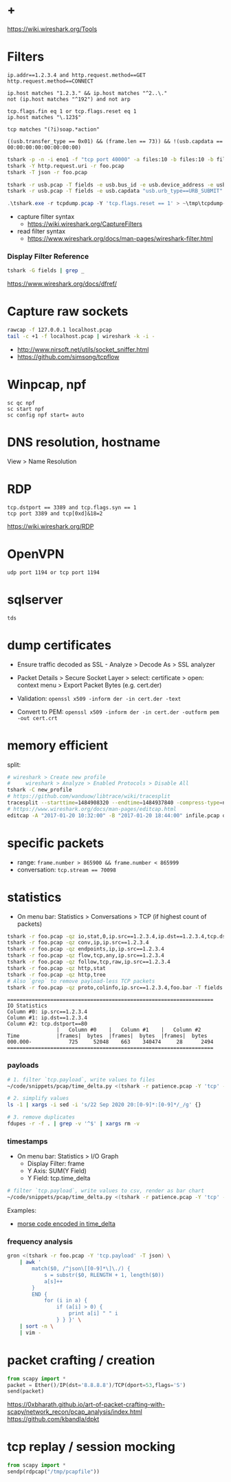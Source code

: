 # +

https://wiki.wireshark.org/Tools

# Filters

```
ip.addr==1.2.3.4 and http.request.method==GET
http.request.method==CONNECT

ip.host matches "1.2.3." && ip.host matches "^2..\."
not (ip.host matches "^192") and not arp

tcp.flags.fin eq 1 or tcp.flags.reset eq 1
ip.host matches "\.123$"

tcp matches "(?i)soap.*action"

((usb.transfer_type == 0x01) && (frame.len == 73)) && !(usb.capdata == 00:00:00:00:00:00:00:00)
```

```bash
tshark -p -n -i eno1 -f "tcp port 40000" -a files:10 -b files:10 -b filesize:1024 -w /var/log/tshark/tcpds
tshark -Y http.request.uri -r foo.pcap
tshark -T json -r foo.pcap

tshark -r usb.pcap -T fields -e usb.bus_id -e usb.device_address -e usb.idVendor -e usb.idProduct "usb.idVendor > 0" 2>/dev/null
tshark -r usb.pcap -T fields -e usb.capdata "usb.urb_type==URB_SUBMIT" and "usb.endpoint_number.direction==OUT" and "frame.protocols==\"usb\"" > data
```

```ps1
.\tshark.exe -r tcpdump.pcap -Y 'tcp.flags.reset == 1' > ~\tmp\tcpdump-tcp_flags_reset_eq_1.txt
```

- capture filter syntax
    - https://wiki.wireshark.org/CaptureFilters
- read filter syntax
    - https://www.wireshark.org/docs/man-pages/wireshark-filter.html

### Display Filter Reference

```bash
tshark -G fields | grep _
```

https://www.wireshark.org/docs/dfref/

# Capture raw sockets

```bash
rawcap -f 127.0.0.1 localhost.pcap
tail -c +1 -f localhost.pcap | wireshark -k -i -
```

- http://www.nirsoft.net/utils/socket_sniffer.html
- https://github.com/simsong/tcpflow

# Winpcap, npf

```
sc qc npf
sc start npf
sc config npf start= auto
```

# DNS resolution, hostname

View > Name Resolution

# RDP

```
tcp.dstport == 3389 and tcp.flags.syn == 1
tcp port 3389 and tcp[0xd]&18=2
```

https://wiki.wireshark.org/RDP

# OpenVPN

```
udp port 1194 or tcp port 1194
```

# sqlserver

```
tds
```

# dump certificates

- Ensure traffic decoded as SSL - Analyze > Decode As > SSL analyzer
- Packet Details > Secure Socket Layer > select: certificate > open: context menu > Export Packet Bytes (e.g. cert.der)

- Validation: `openssl x509 -inform der -in cert.der -text`
- Convert to PEM: `openssl x509 -inform der -in cert.der -outform pem -out cert.crt`

# memory efficient

split:

```bash
# wireshark > Create new profile
#     wireshark > Analyze > Enabled Protocols > Disable All
tshark -C new_profile
# https://github.com/wanduow/libtrace/wiki/tracesplit
tracesplit --starttime=1484908320 --endtime=1484937840 -compress-type=none pcapfile:dia5_20Jan17.pcap pcapfile:1.pcap
# https://www.wireshark.org/docs/man-pages/editcap.html
editcap -A "2017-01-20 10:32:00" -B "2017-01-20 18:44:00" infile.pcap outfile.pcap
```

# specific packets

- range: `frame.number > 865900 && frame.number < 865999`
- conversation: `tcp.stream == 70098`

# statistics

- On menu bar: Statistics > Conversations > TCP (if highest count of packets)

```bash
tshark -r foo.pcap -qz io,stat,0,ip.src==1.2.3.4,ip.dst==1.2.3.4,tcp.dstport==80
tshark -r foo.pcap -qz conv,ip,ip.src==1.2.3.4
tshark -r foo.pcap -qz endpoints,ip,ip.src==1.2.3.4
tshark -r foo.pcap -qz flow,tcp,any,ip.src==1.2.3.4
tshark -r foo.pcap -qz follow,tcp,raw,ip.src==1.2.3.4
tshark -r foo.pcap -qz http,stat
tshark -r foo.pcap -qz http,tree
# Also `grep` to remove payload-less TCP packets
tshark -r foo.pcap -qz proto,colinfo,ip.src==1.2.3.4,foo.bar -T fields -e _ws.col.Info | grep foo.bar
```

```
===================================================================
IO Statistics
Column #0: ip.src==1.2.3.4
Column #1: ip.dst==1.2.3.4
Column #2: tcp.dstport==80
                |   Column #0    |   Column #1    |   Column #2
Time            |frames|  bytes  |frames|  bytes  |frames|  bytes
000.000-            725     52048    663    340474     28      2494
===================================================================
```

### payloads

```bash
# 1. filter `tcp.payload`, write values to files
~/code/snippets/pcap/time_delta.py <(tshark -r patience.pcap -Y 'tcp' -T json) | ~/code/my/aggregables/captures/matplotlib/bar.py

# 2. simplify values
ls -1 | xargs -i sed -i 's/22 Sep 2020 20:[0-9]*:[0-9]*/_/g' {}

# 3. remove duplicates
fdupes -r -f . | grep -v '^$' | xargs rm -v
```

### timestamps

- On menu bar: Statistics > I/O Graph
    - Display Filter: frame
    - Y Axis: SUM(Y Field)
    - Y Field: tcp.time_delta

```bash
# filter `tcp.payload`, write values to csv, render as bar chart
~/code/snippets/pcap/time_delta.py <(tshark -r patience.pcap -Y 'tcp' -T json) | ~/code/my/aggregables/captures/matplotlib/bar.py
```

Examples:

- [morse code encoded in time_delta](https://ajdin.io/posts/ctf-balccon-2020/#forensicspatience)

### frequency analysis

```bash
gron <(tshark -r foo.pcap -Y 'tcp.payload' -T json) \
    | awk '
        match($0, /^json\[[0-9]*\]\./) {
            s = substr($0, RLENGTH + 1, length($0))
            a[s]++
        }
        END {
            for (i in a) {
                if (a[i] > 0) {
                    print a[i] " " i
                } } }' \
    | sort -n \
    | vim -
```

# packet crafting / creation

```python
from scapy import *
packet = Ether()/IP(dst='8.8.8.8')/TCP(dport=53,flags='S')
send(packet)
```

https://0xbharath.github.io/art-of-packet-crafting-with-scapy/network_recon/pcap_analysis/index.html
https://github.com/kbandla/dpkt

# tcp replay / session mocking

```python
from scapy import *
sendp(rdpcap("/tmp/pcapfile"))
```
